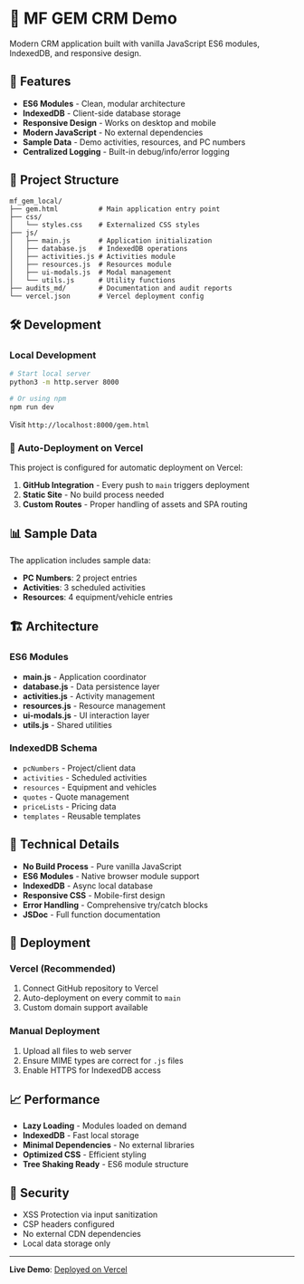 # 🏢 MF GEM CRM Demo

Modern CRM application built with vanilla JavaScript ES6 modules, IndexedDB, and responsive design.

## 🚀 Features

- **ES6 Modules** - Clean, modular architecture
- **IndexedDB** - Client-side database storage
- **Responsive Design** - Works on desktop and mobile
- **Modern JavaScript** - No external dependencies
- **Sample Data** - Demo activities, resources, and PC numbers
- **Centralized Logging** - Built-in debug/info/error logging

## 📁 Project Structure

```
mf_gem_local/
├── gem.html          # Main application entry point
├── css/
│   └── styles.css    # Externalized CSS styles
├── js/
│   ├── main.js       # Application initialization
│   ├── database.js   # IndexedDB operations
│   ├── activities.js # Activities module
│   ├── resources.js  # Resources module
│   ├── ui-modals.js  # Modal management
│   └── utils.js      # Utility functions
├── audits_md/        # Documentation and audit reports
└── vercel.json       # Vercel deployment config
```

## 🛠️ Development

### Local Development
```bash
# Start local server
python3 -m http.server 8000

# Or using npm
npm run dev
```

Visit `http://localhost:8000/gem.html`

### 🔄 Auto-Deployment on Vercel

This project is configured for automatic deployment on Vercel:

1. **GitHub Integration** - Every push to `main` triggers deployment
2. **Static Site** - No build process needed
3. **Custom Routes** - Proper handling of assets and SPA routing

## 📊 Sample Data

The application includes sample data:
- **PC Numbers**: 2 project entries
- **Activities**: 3 scheduled activities  
- **Resources**: 4 equipment/vehicle entries

## 🏗️ Architecture

### ES6 Modules
- **main.js** - Application coordinator
- **database.js** - Data persistence layer
- **activities.js** - Activity management
- **resources.js** - Resource management
- **ui-modals.js** - UI interaction layer
- **utils.js** - Shared utilities

### IndexedDB Schema
- `pcNumbers` - Project/client data
- `activities` - Scheduled activities
- `resources` - Equipment and vehicles
- `quotes` - Quote management
- `priceLists` - Pricing data
- `templates` - Reusable templates

## 🔧 Technical Details

- **No Build Process** - Pure vanilla JavaScript
- **ES6 Modules** - Native browser module support
- **IndexedDB** - Async local database
- **Responsive CSS** - Mobile-first design
- **Error Handling** - Comprehensive try/catch blocks
- **JSDoc** - Full function documentation

## 🚀 Deployment

### Vercel (Recommended)
1. Connect GitHub repository to Vercel
2. Auto-deployment on every commit to `main`
3. Custom domain support available

### Manual Deployment
1. Upload all files to web server
2. Ensure MIME types are correct for `.js` files
3. Enable HTTPS for IndexedDB access

## 📈 Performance

- **Lazy Loading** - Modules loaded on demand
- **IndexedDB** - Fast local storage
- **Minimal Dependencies** - No external libraries
- **Optimized CSS** - Efficient styling
- **Tree Shaking Ready** - ES6 module structure

## 🔐 Security

- XSS Protection via input sanitization
- CSP headers configured
- No external CDN dependencies
- Local data storage only

---

**Live Demo**: [Deployed on Vercel](https://your-vercel-url.vercel.app)